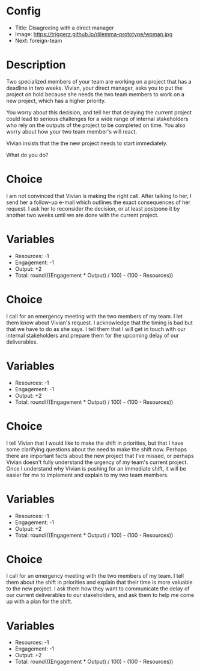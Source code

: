 # Config
 - Title: Disagreeing with a direct manager 
 - Image: https://triggerz.github.io/dilemma-prototype/woman.jpg
 - Next: foreign-team

# Description
Two specialized members of your team are working on a project that has a deadline in two weeks. Vivian, your direct manager, asks you to put the project on hold because she needs the two team members to work on a new project, which has a higher priority.  

You worry about this decision, and tell her that delaying the current project could lead to serious challenges for a wide range of internal stakeholders who rely on the outputs of the project to be completed on time.  You also worry about how your two team member's will react.

Vivian insists that the the new project needs to start immediately.

What do you do?

# Choice
I am not convinced that Vivian is making the right call. After talking to her, I send her a follow-up e-mail which outlines the exact consequences of her request. I ask her to reconsider the decision, or at least postpone it by another two weeks until we are done with the current project. 

# Variables
 - Resources: -1
 - Engagement: -1
 - Output: +2
 - Total: round(((Engagement * Output) / 100) - (100 - Resources))

# Choice
I call for an emergency meeting with the two members of my team. I let them know about Vivian's request. I acknowledge that the timing is bad but that we have to do as she says. I tell them that I will get in touch with our internal stakeholders and prepare them for the upcoming delay of our deliverables.

# Variables
 - Resources: -1
 - Engagement: -1
 - Output: +2
 - Total: round(((Engagement * Output) / 100) - (100 - Resources))

# Choice
 I tell Vivian that I would like to make the shift in priorities, but that I have some clarifying questions about the need to make the shift now. Perhaps there are important facts about the new project that I've missed, or perhaps Vivian doesn't fully understand the urgency of my team's current project. Once I understand why Vivian is pushing for an immediate shift, it will be easier for me to implement and explain to my two team members.
 
# Variables
 - Resources: -1
 - Engagement: -1
 - Output: +2
 - Total: round(((Engagement * Output) / 100) - (100 - Resources))

# Choice
I call for an emergency meeting with the two members of my team. I tell them about the shift in priorities and explain that their time is more valuable to the new project. I ask them how they want to communicate the delay of our current deliverables to our stakeholders, and ask them to help me come up with a plan for the shift.

# Variables
 - Resources: -1
 - Engagement: -1
 - Output: +2
 - Total: round(((Engagement * Output) / 100) - (100 - Resources))

